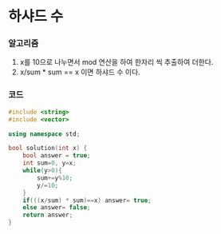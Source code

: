 # 하샤드 수

### 알고리즘

1. x를 10으로 나누면서 mod 연산을 하여 한자리 씩 추출하여 더한다.
2. x/sum * sum == x 이면 하샤드 수 이다.



### 코드

```c++
#include <string>
#include <vector>

using namespace std;

bool solution(int x) {
    bool answer = true;
    int sum=0, y=x;
    while(y>0){
        sum+=y%10;
        y/=10;
    }
    if(((x/sum) * sum)==x) answer= true;
    else answer= false;
    return answer;
}
```

